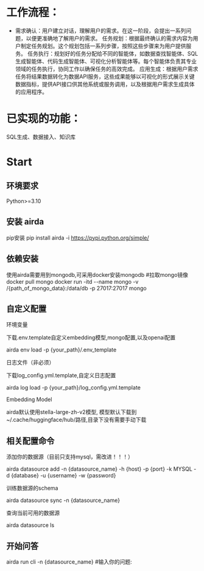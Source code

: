 # 工作流程：
- 需求确认：用户建立对话，理解用户的需求。在这一阶段，会提出一系列问题，以便更准确地了解用户的需求。
任务规划：根据最终确认的需求内容为用户制定任务规划。这个规划包括一系列步骤，按照这些步骤来为用户提供服务。
任务执行：规划好的任务分配给不同的智能体，如数据查找智能体、SQL生成智能体、代码生成智能体、可视化分析智能体等。每个智能体负责其专业领域的任务执行，协同工作以确保任务的高效完成。
应用生成：根据用户需求任务将结果数据转化为数据API服务，这些成果能够以可视化的形式展示关键数据指标，提供API接口供其他系统或服务调用，以及根据用户需求生成具体的应用程序。

# 已实现的功能：
SQL生成、数据接入、知识库

# Start
## 环境要求
Python>=3.10
## 安装 airda
pip安装
pip install airda -i https://pypi.python.org/simple/
## 依赖安装
使用airda需要用到mongodb,可采用docker安装mongodb
#拉取mongo镜像
docker pull mongo
docker run -itd --name mongo -v /{path_of_mongo_data}:/data/db -p 27017:27017 mongo
## 自定义配置
环境变量

下载.env.template自定义embedding模型,mongo配置,以及openai配置

airda env load -p {your_path}/.env_template

日志文件（非必须）

下载log_config.yml.template,自定义日志配置

airda log load -p {your_path}/log_config.yml.template

Embedding Model

airda默认使用stella-large-zh-v2模型, 模型默认下载到~/.cache/huggingface/hub/路径,目录下没有需要手动下载

## 相关配置命令

添加你的数据源（目前只支持mysql，需改进！！！）

airda datasource add -n {datasource_name} -h {host} -p {port} -k MYSQL -d {database} -u {username} -w {password}

训练数据源的schema

airda datasource sync -n {datasource_name}

查询当前可用的数据源

airda datasource ls

## 开始问答

airda run cli -n {datasource_name}
#输入你的问题:
